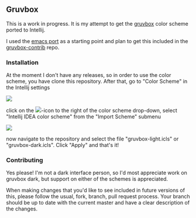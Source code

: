## Gruvbox

This is a work in progress. It is my attempt to get the
[gruvbox](https://github.com/morhetz/gruvbox) color scheme ported to Intellij.

I used the [emacs port](https://github.com/Greduan/emacs-theme-gruvbox) as a
starting point and plan to get this included in the
[gruvbox-contrib](https://github.com/morhetz/gruvbox-contrib) repo.

### Installation

At the moment I don't have any releases, so in order to use the color scheme,
you have clone this repository. After that, go to "Color Scheme" in the Intellij
settings

![](https://i.imgur.com/1Q8ET75.png)

click on the ![](https://imgur.com/9DVPx5h.png)-icon to the right of the color
scheme drop-down, select "Intellij IDEA color scheme" from the "Import Scheme"
submenu

![](https://i.imgur.com/hgJlefh.png)

now navigate to the repository and select the file "gruvbox-light.icls" or
"gruvbox-dark.icls". Click "Apply" and that's it!

### <a name="contributing">Contributing</a>

Yes please! I'm not a dark interface person, so I'd most appreciate work on
gruvbox dark, but support on either of the schemes is appreciated.

When making changes that you'd like to see included in future
versions of this, please follow the usual, fork, branch, pull request process.
Your branch should be up to date with the current master and have a clear
description of the changes.
